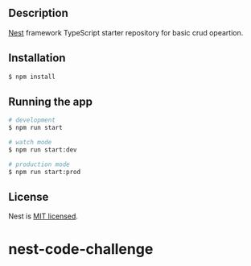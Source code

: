   
## Description

[Nest](https://github.com/nestjs/nest) framework TypeScript starter repository for basic crud opeartion.

## Installation

```bash
$ npm install
```

## Running the app

```bash
# development
$ npm run start

# watch mode
$ npm run start:dev

# production mode
$ npm run start:prod
```

## License

  Nest is [MIT licensed](LICENSE).
# nest-code-challenge
